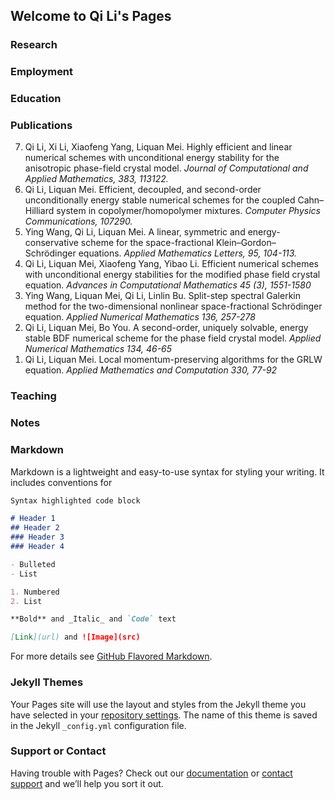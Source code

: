 ## Welcome to Qi Li's Pages

### Research

### Employment

### Education

### Publications

<ol reversed>
	<li> Qi Li, Xi Li, Xiaofeng Yang, Liquan Mei. Highly efficient and linear numerical schemes with unconditional energy stability for the anisotropic phase-field crystal model. <i> Journal of Computational and Applied Mathematics, 383, 113122. </i>  </li>
	<li> Qi Li, Liquan Mei. Efficient, decoupled, and second-order unconditionally energy stable numerical schemes for the coupled Cahn–Hilliard system in copolymer/homopolymer mixtures. <i> Computer Physics Communications, 107290. </i> </li>
	<li> Ying Wang, Qi Li, Liquan Mei. A linear, symmetric and energy-conservative scheme for the space-fractional Klein–Gordon–Schrödinger equations. <i> Applied Mathematics Letters, 95, 104-113. </i>  </li>	
	<li> Qi Li, Liquan Mei, Xiaofeng Yang, Yibao Li. Efficient numerical schemes with unconditional energy stabilities for the modified phase field crystal equation. <i> Advances in Computational Mathematics 45 (3), 1551-1580 </i>  </li>	
	<li> Ying Wang, Liquan Mei, Qi Li, Linlin Bu. Split-step spectral Galerkin method for the two-dimensional nonlinear space-fractional Schrödinger equation. <i> Applied Numerical Mathematics 136, 257-278</i>  </li>	
	<li> Qi Li, Liquan Mei, Bo You. A second-order, uniquely solvable, energy stable BDF numerical scheme for the phase field crystal model. <i> Applied Numerical Mathematics 134, 46-65 </i>  </li>	
	<li> Qi Li, Liquan Mei. Local momentum-preserving algorithms for the GRLW equation. <i> Applied Mathematics and Computation 330, 77-92 </i>  </li>

</ol>



### Teaching

### Notes

### Markdown

Markdown is a lightweight and easy-to-use syntax for styling your writing. It includes conventions for

```markdown
Syntax highlighted code block

# Header 1
## Header 2
### Header 3
### Header 4

- Bulleted
- List

1. Numbered
2. List

**Bold** and _Italic_ and `Code` text

[Link](url) and ![Image](src)
```

For more details see [GitHub Flavored Markdown](https://guides.github.com/features/mastering-markdown/).

### Jekyll Themes

Your Pages site will use the layout and styles from the Jekyll theme you have selected in your [repository settings](https://github.com/liqihao2000/finite/settings). The name of this theme is saved in the Jekyll `_config.yml` configuration file.

### Support or Contact

Having trouble with Pages? Check out our [documentation](https://docs.github.com/categories/github-pages-basics/) or [contact support](https://github.com/contact) and we’ll help you sort it out.
